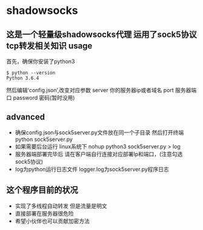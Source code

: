 shadowsocks
===========
这是一个轻量级shadowsocks代理
运用了sock5协议
tcp转发相关知识
usage
----------
首先，确保你安装了python3

	$ python --version
	Python 3.6.4

然后编辑‘config.json’,改变对应参数
	server    你的服务器ip或者域名
	port      服务器端口
	password  密码(暂时没用)

advanced
---------
* 确保config.json与sock5server.py文件放在同一个子目录
然后打开终端 python sock5server.py
* 如果需要后台运行 linux系统下 nohup python3 sock5server.py > log
* 服务器端部署完毕后 请在客户端自行连接对应部署Ip和端口，(注意勾选sock5协议)
* log为python运行日志文件
logger.log为sock5server.py程序日志

这个程序目前的状况
-----------------
* 实现了多线程自动转发
  但是流量是明文
* 直接部署在服务器很危险
* 希望小伙伴也可以贡献加密方法
